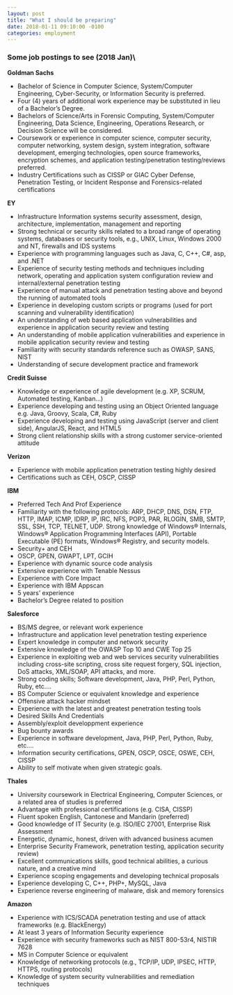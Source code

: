 ```yaml
---
layout: post
title: "What I should be preparing"
date: 2018-01-11 09:10:00 -0100
categories: employment
---
```

### Some job postings to see (2018 Jan)\
**Goldman Sachs**
* Bachelor of Science in Computer Science, System/Computer Engineering, Cyber-Security, or Information Security is preferred. 
* Four (4) years of additional work experience may be substituted in lieu of a Bachelor’s Degree. 
* Bachelors of Science/Arts in Forensic Computing, System/Computer Engineering, Data Science, Engineering, Operations Research, or Decision Science will be considered.
* Coursework or experience in computer science, computer security, computer networking, system design, system integration, software development, emerging technologies, open source frameworks, encryption schemes, and application testing/penetration testing/reviews preferred.
* Industry Certifications such as CISSP or GIAC Cyber Defense, Penetration Testing, or Incident Response and Forensics-related certifications

**EY**
* Infrastructure Information systems security assessment, design, architecture, implementation, management and reporting
* Strong technical or security skills related to a broad range of operating systems, databases or security tools, e.g., UNIX, Linux, Windows 2000 and NT, firewalls and IDS systems
* Experience with programming languages such as Java, C, C++, C#, asp, and .NET
* Experience of security testing methods and techniques including network, operating and application system configuration review and internal/external penetration testing
* Experience of manual attack and penetration testing above and beyond the running of automated tools
* Experience in developing custom scripts or programs (used for port scanning and vulnerability identification)
* An understanding of web based application vulnerabilities and experience in application security review and testing
* An understanding of mobile application vulnerabilities and experience in mobile application security review and testing
* Familiarity with security standards reference such as OWASP, SANS, NIST
* Understanding of secure development practice and framework

**Credit Suisse**
* Knowledge or experience of agile development (e.g. XP, SCRUM, Automated testing, Kanban…)
* Experience developing and testing using an Object Oriented language e.g. Java, Groovy, Scala, C#, Ruby
* Experience developing and testing using JavaScript (server and client side), AngularJS, React, and HTML5
* Strong client relationship skills with a strong customer service-oriented attitude

**Verizon**
* Experience with mobile application penetration testing highly desired
* Certifications such as CEH, OSCP, CISSP

**IBM**
* Preferred Tech And Prof Experience
* Familiarity with the following protocols: ARP, DHCP, DNS, DSN, FTP, HTTP, IMAP, ICMP, IDRP, IP, IRC, NFS, POP3, PAR, RLOGIN, SMB, SMTP, SSL, SSH, TCP, TELNET, UDP. Strong knowledge of Windows® Internals, Windows® Application Programming Interfaces (API), Portable Executable (PE) formats, Windows® Registry, and security models.
* Security+ and CEH
* OSCP, GPEN, GWAPT, LPT, GCIH
* Experience with dynamic source code analysis
* Extensive experience with Tenable Nessus
* Experience with Core Impact
* Experience with IBM Appscan
* 5 years’ experience
* Bachelor’s Degree related to position

**Salesforce**
* BS/MS degree, or relevant work experience
* Infrastructure and application level penetration testing experience
* Expert knowledge in computer and network security
* Extensive knowledge of the OWASP Top 10 and CWE Top 25
* Experience in exploiting web and web services security vulnerabilities including cross-site scripting, cross site request forgery, SQL injection, DoS attacks, XML/SOAP, API attacks, and more.
* Strong coding skills; Software development, Java, PHP, Perl, Python, Ruby, etc….
* BS Computer Science or equivalent knowledge and experience
* Offensive attack hacker mindset
* Experience with the latest and greatest penetration testing tools
* Desired Skills And Credentials
* Assembly/exploit developpment experience
* Bug bounty awards
* Experience in software development, Java, PHP, Perl, Python, Ruby, etc….
* Information security certifications, GPEN, OSCP, OSCE, OSWE, CEH, CISSP
* Ability to self motivate when given strategic goals.

**Thales**
* University coursework in Electrical Engineering, Computer Sciences, or a related area of studies is preferred
* Advantage with professional certifications (e.g. CISA, CISSP)
* Fluent spoken English, Cantonese and Mandarin (preferred)
* Good knowledge of IT Security (e.g. ISO/IEC 27001, Enterprise Risk Assessment
* Energetic, dynamic, honest, driven with advanced business acumen
* Enterprise Security Framework, penetration testing, application security review)
* Excellent communications skills, good technical abilities, a curious nature, and a creative mind
* Experience scoping engagements and developing technical proposals
* Experience developing C, C++, PHP+, MySQL, Java
* Experience reverse engineering of malware, disk and memory forensics

**Amazon**
* Experience with ICS/SCADA penetration testing and use of attack frameworks (e.g. BlackEnergy)
* At least 3 years of Information Security experience
* Experience with security frameworks such as NIST 800-53r4, NISTIR 7628
* MS in Computer Science or equivalent
* Knowledge of networking protocols (e.g., TCP/IP, UDP, IPSEC, HTTP, HTTPS, routing protocols)
* Knowledge of system security vulnerabilities and remediation techniques
